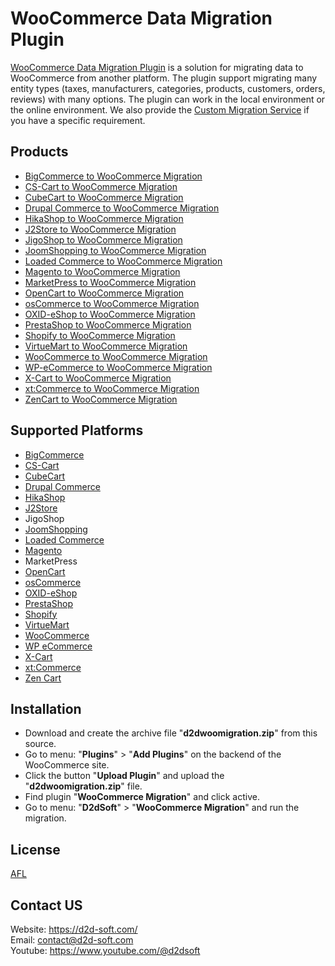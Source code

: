 # WooCommerce Data Migration Plugin
[WooCommerce Data Migration Plugin](https://d2d-soft.com/27-woocommerce-migration) is a solution for migrating data to WooCommerce from another platform. The plugin support migrating many entity types (taxes, manufacturers, categories, products, customers, orders, reviews) with many options. The plugin can work in the local environment or the online environment. We also provide the [Custom Migration Service](https://d2d-soft.com/migration-services/296-data-migration-customization.html) if you have a specific requirement. 

## Products
- [BigCommerce to WooCommerce Migration](https://d2d-soft.com/woocommerce-migration/425-1727-bigcommerce-to-woocommerce-migration-plugin.html#/72-entities-1000)
- [CS-Cart to WooCommerce Migration](https://d2d-soft.com/woocommerce-migration/329-1412-cs-cart-to-woocommerce-migration-plugin.html#/72-entities-1000)
- [CubeCart to WooCommerce Migration](https://d2d-soft.com/woocommerce-migration/83-337-cubecart-to-woocommerce-migration-plugin.html#/72-entities-1000)
- [Drupal Commerce to WooCommerce Migration](https://d2d-soft.com/woocommerce-migration/366-drupal-commerce-to-woocommerce-migration-service.html)
- [HikaShop to WooCommerce Migration](https://d2d-soft.com/woocommerce-migration/453-1862-hikashop-to-woocommerce-migration-plugin.html#/72-entities-1000)
- [J2Store to WooCommerce Migration](https://d2d-soft.com/woocommerce-migration/496-2057-j2store-to-woocommerce-migration-plugin.html#/72-entities-1000)
- [JigoShop to WooCommerce Migration](https://d2d-soft.com/woocommerce-migration/554-2327-jigoshop-to-woocommerce-migration-plugin.html#/72-entities-1000)
- [JoomShopping to WooCommerce Migration](https://d2d-soft.com/woocommerce-migration/604-2567-joomshopping-to-woocommerce-migration-plugin.html#/72-entities-1000)
- [Loaded Commerce to WooCommerce Migration](https://d2d-soft.com/woocommerce-migration/84-342-loaded-to-woocommerce-migration-plugin.html#/72-entities-1000)
- [Magento to WooCommerce Migration](https://d2d-soft.com/woocommerce-migration/85-347-magento-to-woocommerce-migration-plugin.html#/72-entities-1000)
- [MarketPress to WooCommerce Migration](https://d2d-soft.com/woocommerce-migration/579-2447-marketpress-to-woocommerce-migration-plugin.html#/72-entities-1000)
- [OpenCart to WooCommerce Migration](https://d2d-soft.com/woocommerce-migration/86-352-opencart-to-woocommerce-migration-plugin.html#/72-entities-1000)
- [osCommerce to WooCommerce Migration](https://d2d-soft.com/woocommerce-migration/87-357-oscommerce-to-woocommerce-migration-plugin.html#/72-entities-1000)
- [OXID-eShop to WooCommerce Migration](https://d2d-soft.com/woocommerce-migration/88-362-oxid-eshop-to-woocommerce-migration-plugin.html#/72-entities-1000)
- [PrestaShop to WooCommerce Migration](https://d2d-soft.com/woocommerce-migration/89-367-prestashop-to-woocommerce-migration-plugin.html#/72-entities-1000)
- [Shopify to WooCommerce Migration](https://d2d-soft.com/woocommerce-migration/387-1542-shopify-to-woocommerce-migration-plugin.html#/72-entities-1000)
- [VirtueMart to WooCommerce Migration](https://d2d-soft.com/woocommerce-migration/90-372-virtuemart-to-woocommerce-migration-plugin.html#/72-entities-1000)
- [WooCommerce to WooCommerce Migration](https://d2d-soft.com/woocommerce-migration/91-377-woocommerce-to-woocommerce-migration-plugin.html#/72-entities-1000)
- [WP-eCommerce to WooCommerce Migration](https://d2d-soft.com/woocommerce-migration/92-382-wp-ecommerce-to-woocommerce-migration-plugin.html#/72-entities-1000)
- [X-Cart to WooCommerce Migration](https://d2d-soft.com/woocommerce-migration/93-387-x-cart-to-woocommerce-migration-plugin.html#/72-entities-1000)
- [xt:Commerce to WooCommerce Migration](https://d2d-soft.com/woocommerce-migration/94-392-xtcommerce-to-woocommerce-migration-plugin.html#/72-entities-1000)
- [ZenCart to WooCommerce Migration](https://d2d-soft.com/woocommerce-migration/95-397-zencart-to-woocommerce-migration-plugin.html#/72-entities-1000)

## Supported Platforms
- [BigCommerce](https://www.bigcommerce.com/)
- [CS-Cart](https://www.cs-cart.com/)
- [CubeCart](https://www.cubecart.com/)
- [Drupal Commerce](https://drupalcommerce.org/)
- [HikaShop](https://www.hikashop.com/)
- [J2Store](https://www.j2store.org/)
- JigoShop
- [JoomShopping](https://extensions.joomla.org/extension/joomshopping/)
- [Loaded Commerce](https://loadedcommerce.com/)
- [Magento](https://magento.com/)
- MarketPress
- [OpenCart](https://www.opencart.com/)
- [osCommerce](https://www.oscommerce.com/)
- [OXID-eShop](https://www.oxid-esales.com)
- [PrestaShop](https://www.prestashop.com)
- [Shopify](https://www.shopify.com/)
- [VirtueMart](https://virtuemart.net/)
- [WooCommerce](https://woocommerce.com/)
- [WP eCommerce](https://wpecommerce.org/)
- [X-Cart](https://www.x-cart.com/)
- [xt:Commerce](https://www.xt-commerce.com/)
- [Zen Cart](https://www.zen-cart.com/)

## Installation
- Download and create the archive file "**d2dwoomigration.zip**" from this source.
- Go to menu: "**Plugins**" > "**Add Plugins**" on the backend of the WooCommerce site.
- Click the button "**Upload Plugin**" and upload the "**d2dwoomigration.zip**" file.
- Find plugin "**WooCommerce Migration**" and click active.
- Go to menu: "**D2dSoft**" > "**WooCommerce Migration**" and run the migration.

## License

[AFL](https://d2d-soft.com/license/AFL.txt)

## Contact US
Website: https://d2d-soft.com/ \
Email: contact@d2d-soft.com \
Youtube: https://www.youtube.com/@d2dsoft 
